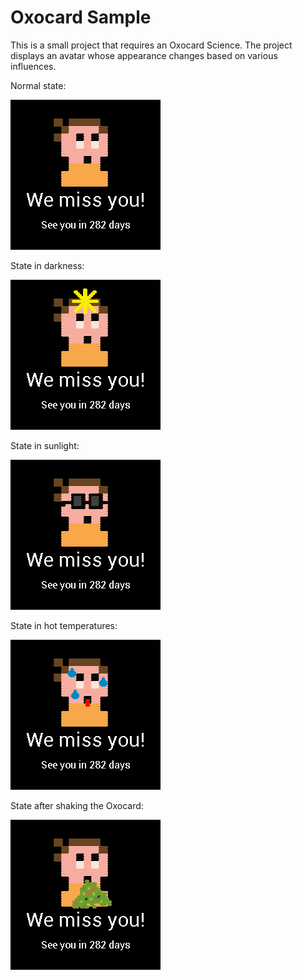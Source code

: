 # Oxocard Sample

This is a small project that requires an Oxocard Science. The project displays an avatar whose appearance changes based on various influences.


Normal state:

![Alt Text](screenshots/normal.png)

State in darkness:

![Alt Text](screenshots/dark.png)


State in sunlight:

![Alt Text](screenshots/bright.png)


State in hot temperatures:

![Alt Text](screenshots/hot.png)


State after shaking the Oxocard:

![Alt Text](screenshots/sick.png)
